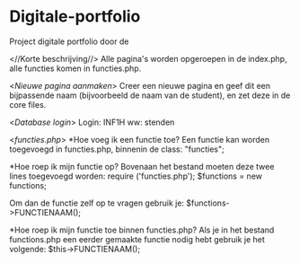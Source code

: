 # Digitale-portfolio
Project digitale portfolio door de 

<//Korte beschrijving//>
Alle pagina's worden opgeroepen in de index.php, alle functies komen in functies.php.

<*Nieuwe pagina aanmaken*>
Creer een nieuwe pagina en geef dit een bijpassende naam (bijvoorbeeld de naam van de student), en zet deze in de core files.

<*Database login*>
Login: INF1H
ww: stenden

<*functies.php*>
*Hoe voeg ik een functie toe?
Een functie kan worden toegevoegd in functies.php, binnenin de class: "functies";

*Hoe roep ik mijn functie op?
Bovenaan het bestand moeten deze twee lines toegevoegd worden:
require ('functies.php');
$functions = new functions;

Om dan de functie zelf op te vragen gebruik je:
$functions->FUNCTIENAAM();

*Hoe roep ik mijn functie toe binnen functies.php?
Als je in het bestand functions.php een eerder gemaakte functie nodig hebt gebruik je het volgende:
$this->FUNCTIENAAM();